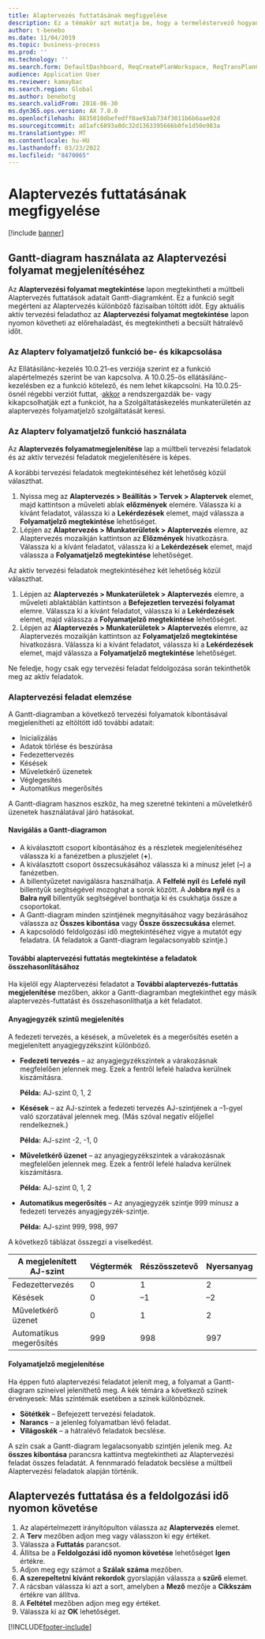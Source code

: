 ```yaml
---
title: Alaptervezés futtatásának megfigyelése
description: Ez a témakör azt mutatja be, hogy a termeléstervező hogyan látja azt, hogy éppen folyamatban van-e az alaptervezés futtatása.
author: t-benebo
ms.date: 11/04/2019
ms.topic: business-process
ms.prod: ''
ms.technology: ''
ms.search.form: DefaultDashboard, ReqCreatePlanWorkspace, ReqTransPlanCard, SysQueryForm, InventItemIdLookupSimple, ReqLog, ReqProcessTaskTrace
audience: Application User
ms.reviewer: kamaybac
ms.search.region: Global
ms.author: benebotg
ms.search.validFrom: 2016-06-30
ms.dyn365.ops.version: AX 7.0.0
ms.openlocfilehash: 8835010dbefedff0ae93ab734f3011b6b6aae92d
ms.sourcegitcommit: ad1afc6893a8dc32d1363395666b0fe1d50e983a
ms.translationtype: MT
ms.contentlocale: hu-HU
ms.lasthandoff: 03/23/2022
ms.locfileid: "8470065"
---
```

# <a name="monitor-a-master-planning-run"></a>Alaptervezés futtatásának megfigyelése

[!include [banner](../../includes/banner.md)]

## <a name="use-a-gantt-chart-to-visualize-master-planning-progress"></a>Gantt-diagram használata az Alaptervezési folyamat megjelenítéséhez

Az **Alaptervezési folyamat megtekintése** lapon megtekintheti a múltbeli Alaptervezés futtatások adatait Gantt-diagramként. Ez a funkció segít megérteni az Alaptervezés különböző fázisaiban töltött időt. Egy aktuális aktív tervezési feladathoz az **Alaptervezési folyamat megtekintése** lapon nyomon követheti az előrehaladást, és megtekintheti a becsült hátralévő időt.

### <a name="turn-the-master-plan-progress-visualization-feature-on-or-off"></a>Az Alapterv folyamatjelző funkció be- és kikapcsolása

Az Ellátásilánc-kezelés 10.0.21-es verziója szerint ez a funkció alapértelmezés szerint be van kapcsolva. A 10.0.25-ös ellátásilánc-kezelésben ez a funkció kötelező, és nem lehet kikapcsolni. Ha 10.0.25-ösnél régebbi verziót futtat, *·*[akkor](../../../fin-ops-core/fin-ops/get-started/feature-management/feature-management-overview.md) a rendszergazdák be- vagy kikapcsolhatják ezt a funkciót, ha a Szolgáltatáskezelés munkaterületén az alaptervezés folyamatjelző szolgáltatását keresi.

### <a name="use-the-master-plan-progress-visualization-feature"></a>Az Alapterv folyamatjelző funkció használata

Az **Alaptervezés folyamatmegjelenítése** lap a múltbeli tervezési feladatok és az aktív tervezési feladatok megjelenítésére is képes. 

A korábbi tervezési feladatok megtekintéséhez két lehetőség közül választhat. 

1. Nyissa meg az **Alaptervezés \> Beállítás \> Tervek \> Alaptervek** elemet, majd kattintson a műveleti ablak **előzmények** elemére. Válassza ki a kívánt feladatot, válassza ki a **Lekérdezések** elemet, majd válassza a **Folyamatjelző megtekintése** lehetőséget.
1. Lépjen az **Alaptervezés \> Munkaterületek \> Alaptervezés** elemre, az Alaptervezés mozaikján kattintson az **Előzmények** hivatkozásra. Válassza ki a kívánt feladatot, válassza ki a **Lekérdezések** elemet, majd válassza a **Folyamatjelző megtekintése** lehetőséget.

Az aktív tervezési feladatok megtekintéséhez két lehetőség közül választhat. 
1. Lépjen az **Alaptervezés \> Munkaterületek \> Alaptervezés** elemre, a műveleti ablaktáblán kattintson a **Befejezetlen tervezési folyamat** elemre. Válassza ki a kívánt feladatot, válassza ki a **Lekérdezések** elemet, majd válassza a **Folyamatjelző megtekintése** lehetőséget.
1. Lépjen az **Alaptervezés \> Munkaterületek \> Alaptervezés** elemre, az Alaptervezés mozaikján kattintson az **Folyamatjelző megtekintése** hivatkozásra. Válassza ki a kívánt feladatot, válassza ki a **Lekérdezések** elemet, majd válassza a **Folyamatjelző megtekintése** lehetőséget.

Ne feledje, hogy csak egy tervezési feladat feldolgozása során tekinthetők meg az aktív feladatok.

### <a name="analyze-a-master-planning-job"></a>Alaptervezési feladat elemzése

A Gantt-diagramban a következő tervezési folyamatok kibontásával megjelenítheti az eltöltött idő további adatait:

- Inicializálás
- Adatok törlése és beszúrása
- Fedezettervezés
- Késések
- Műveletkérő üzenetek
- Véglegesítés
- Automatikus megerősítés

A Gantt-diagram hasznos eszköz, ha meg szeretné tekinteni a műveletkérő üzenetek használatával járó hatásokat.

#### <a name="navigation-in-the-gantt-chart"></a>Navigálás a Gantt-diagramon

- A kiválasztott csoport kibontásához és a részletek megjelenítéséhez válassza ki a fanézetben a pluszjelet (**+**).
- A kiválasztott csoport összecsukásához válassza ki a mínusz jelet (**–**) a fanézetben.
- A billentyűzetet navigálásra használhatja. A **Felfelé nyíl** és **Lefelé nyíl** billentyűk segítségével mozoghat a sorok között. A **Jobbra nyíl** és a **Balra nyíl** billentyűk segítségével bonthatja ki és csukhatja össze a csoportokat.
- A Gantt-diagram minden szintjének megnyitásához vagy bezárásához válassza az **Összes kibontása** vagy **Össze összecsukása** elemet.
- A kapcsolódó feldolgozási idő megtekintéséhez vigye a mutatót egy feladatra. (A feladatok a Gantt-diagram legalacsonyabb szintje.)

#### <a name="view-an-additional-master-planning-run-to-compare-jobs"></a>További alaptervezési futtatás megtekintése a feladatok összehasonlításához

Ha kijelöl egy Alaptervezési feladatot a **További alaptervezés-futtatás megjelenítése** mezőben, akkor a Gantt-diagramban megtekinthet egy másik alaptervezés-futtatást és összehasonlíthatja a két feladatot.

#### <a name="bom-level-display"></a>Anyagjegyzék szintű megjelenítés

A fedezeti tervezés, a késések, a műveletek és a megerősítés esetén a megjelenített anyagjegyzékszint különböző.

- **Fedezeti tervezés** – az anyagjegyzékszintek a várakozásnak megfelelően jelennek meg. Ezek a fentről lefelé haladva kerülnek kiszámításra.

    **Példa:** AJ-szint 0, 1, 2

- **Késések** – az AJ-szintek a fedezeti tervezés AJ-szintjének a –1-gyel való szorzatával jelennek meg. (Más szóval negatív előjellel rendelkeznek.)

    **Példa:** AJ-szint -2, -1, 0

- **Műveletkérő üzenet** – az anyagjegyzékszintek a várakozásnak megfelelően jelennek meg. Ezek a fentről lefelé haladva kerülnek kiszámításra.

    **Példa:** AJ-szint 0, 1, 2

- **Automatikus megerősítés** – Az anyagjegyzék szintje 999 mínusz a fedezeti tervezés anyagjegyzék-szintje.

    **Példa:** AJ-szint 999, 998, 997

A következő táblázat összegzi a viselkedést.

| A megjelenített AJ-szint | Végtermék | Részösszetevő | Nyersanyag |
|---|---|---|---|
| Fedezettervezés | 0 | 1 | 2 |
| Késések | 0 | –1 | –2 |
| Műveletkérő üzenet | 0 | 1 | 2 |
| Automatikus megerősítés | 999 | 998 | 997 |

#### <a name="visualize-progress"></a>Folyamatjelző megjelenítése

Ha éppen futó alaptervezési feladatot jelenít meg, a folyamat a Gantt-diagram színeivel jeleníthető meg. A kék témára a következő színek érvényesek: Más színtémák esetében a színek különböznek.

- **Sötétkék** – Befejezett tervezési feladatok.
- **Narancs** – a jelenleg folyamatban lévő feladat.
- **Világoskék** – a hátralévő feladatok becslése.

A szín csak a Gantt-diagram legalacsonyabb szintjén jelenik meg. Az **összes kibontása** parancsra kattintva megtekintheti az Alaptervezési feladat összes feladatát. A fennmaradó feladatok becslése a múltbeli Alaptervezési feladatok alapján történik.

## <a name="run-master-planning-and-track-processing-time"></a>Alaptervezés futtatása és a feldolgozási idő nyomon követése

1. Az alapértelmezett irányítópulton válassza az **Alaptervezés** elemet.
1. A **Terv** mezőben adjon meg vagy válasszon ki egy értéket.
1. Válassza a **Futtatás** parancsot.
1. Állítsa be a **Feldolgozási idő nyomon követése** lehetőséget **Igen** értékre.
1. Adjon meg egy számot a **Szálak száma** mezőben.
1. **A szerepeltetni kívánt rekordok** gyorslapján válassza a **szűrő** elemet.
1. A rácsban válassza ki azt a sort, amelyben a **Mező** mezője a **Cikkszám** értékre van állítva.
1. A **Feltétel** mezőben adjon meg egy értéket.
1. Válassza ki az **OK** lehetőséget.


[!INCLUDE[footer-include](../../../includes/footer-banner.md)]